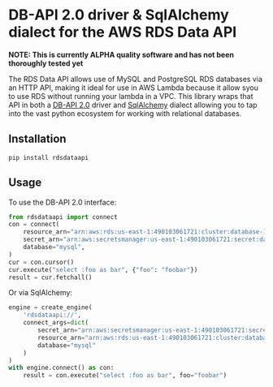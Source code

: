 # DB-API 2.0 driver & SqlAlchemy dialect for the AWS RDS Data API

**NOTE: This is currently ALPHA quality software and has not been thoroughly tested yet**

The RDS Data API allows use of MySQL and PostgreSQL RDS databases via an HTTP API, making it ideal
for use in AWS Lambda because it allow syou to use RDS without running your lambda in a VPC. This
library wraps that API in both a [DB-API 2.0](https://www.python.org/dev/peps/pep-0249/) driver and
[SqlAlchemy](https://www.sqlalchemy.org/) dialect allowing you to tap into the vast python
ecosystem for working with relational databases.


## Installation
```
pip install rdsdataapi
```


## Usage

To use the DB-API 2.0 interface:
```python
from rdsdataapi import connect
con = connect(
    resource_arn="arn:aws:rds:us-east-1:490103061721:cluster:database-1",
    secret_arn="arn:aws:secretsmanager:us-east-1:490103061721:secret:database-PI9BfJ",
    database="mysql",
)
cur = con.cursor()
cur.execute("select :foo as bar", {"foo": "foobar"})
result = cur.fetchall()
```

Or via SqlAlchemy:
```python
engine = create_engine(
    'rdsdataapi://',
    connect_args=dict(
        secret_arn="arn:aws:secretsmanager:us-east-1:490103061721:secret:database-PI9BfJ",
        resource_arn="arn:aws:rds:us-east-1:490103061721:cluster:database-1",
        database="mysql"
    )
)
with engine.connect() as con:
    result = con.execute("select :foo as bar", foo="foobar")
```
